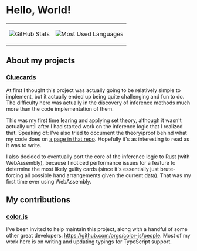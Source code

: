# Hello, World!

<!-- Unfortunately I can't find a better way than this to vertically align two images with GitHub markdown -->
<table><tr><td valign="center">

![GitHub Stats](https://github-readme-stats.vercel.app/api?username=MysteryBlokHed&theme=dracula&include_all_commits=true)

</td><td valign="center">

![Most Used Languages](https://github-readme-stats.vercel.app/api/top-langs?username=MysteryBlokHed&theme=dracula&layout=compact)

</td></tr></table>

## About my projects

### [Cluecards](https://github.com/MysteryBlokHed/cluecards)

At first I thought this project was actually going to be relatively simple to implement,
but it actually ended up being quite challenging and fun to do.
The difficulty here was actually in the discovery of inference methods much more than the code implementation of them.

This was my first time learing and applying set theory, although it wasn't actually until
after I had started work on the inference logic that I realized that.
Speaking of: I've also tried to document the theory/proof behind what my code does on
[a page in that repo](https://github.com/MysteryBlokHed/cluecards/blob/main/Inference.md).
Hopefully it's as interesting to read as it was to write.

I also decided to eventually port the core of the inference logic to Rust (with WebAssembly),
because I noticed performance issues for a feature to determine the most likely guilty cards
(since it's essentially just brute-forcing all possible hand arrangements given the current data).
That was my first time ever using WebAssembly.

## My contributions

### [color.js](https://github.com/color-js/color.js)

I've been invited to help maintain this project, along with a handful of some other great developers: <https://github.com/orgs/color-js/people>.
Most of my work here is on writing and updating typings for TypeScript support.
